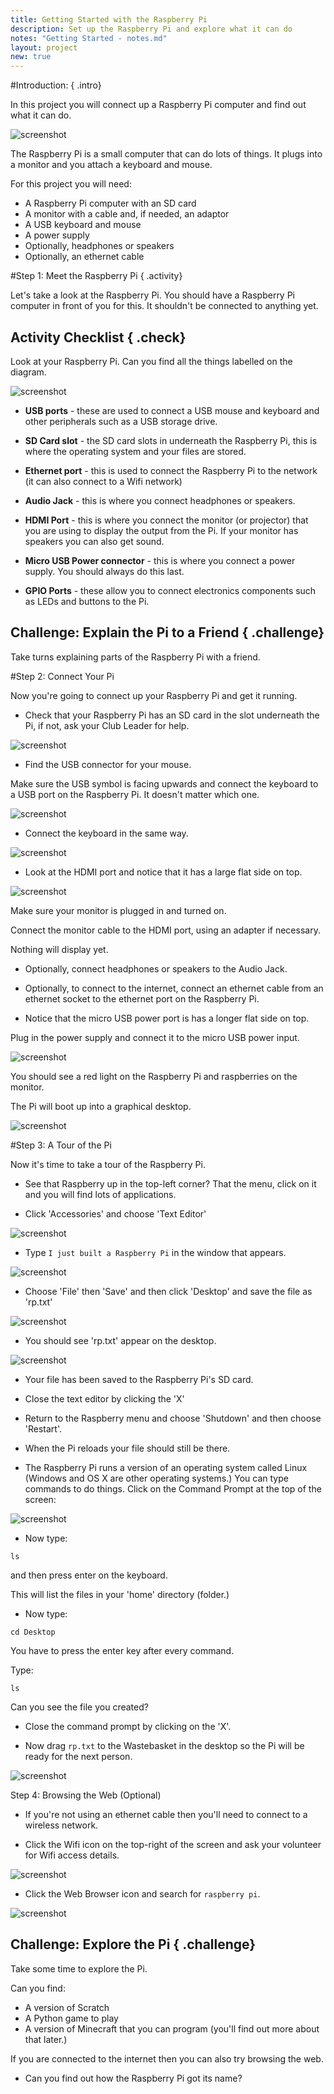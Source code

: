 ```yaml
---
title: Getting Started with the Raspberry Pi
description: Set up the Raspberry Pi and explore what it can do 
notes: "Getting Started - notes.md"
layout: project
new: true
---
```


#Introduction:  { .intro}

In this project you will connect up a Raspberry Pi computer and find out what it can do. 

![screenshot](images/pi-plug-in.gif)

The Raspberry Pi is a small computer that can do lots of things. It plugs into a monitor and you attach a keyboard and mouse. 

For this project you will need:

+ A Raspberry Pi computer with an SD card
+ A monitor with a cable and, if needed, an adaptor
+ A USB keyboard and mouse
+ A power supply
+ Optionally, headphones or speakers
+ Optionally, an ethernet cable


#Step 1: Meet the Raspberry Pi  { .activity}

Let's take a look at the Raspberry Pi. You should have a Raspberry Pi computer in front of you for this. It shouldn't be connected to anything yet. 

## Activity Checklist { .check}

Look at your Raspberry Pi. Can you find all the things labelled on the diagram. 

![screenshot](images/pi-labelled-names.png)
    
+ __USB ports__ - these are used to connect a USB mouse and keyboard and other peripherals such as a USB storage drive. 

+ __SD Card slot__ - the SD card slots in underneath the Raspberry Pi, this is where the operating system and your files are stored. 
    
+ __Ethernet port__ - this is used to connect the Raspberry Pi to the network (it can also connect to a Wifi network)

+ __Audio Jack__ - this is where you connect headphones or speakers.

+ __HDMI Port__ - this is where you connect the monitor (or projector) that you are using to display the output from the Pi. If your monitor has speakers you can also get sound. 

+ __Micro USB Power connector__ - this is where you connect a power supply. You should always do this last. 

+ __GPIO Ports__ - these allow you to connect electronics components such as LEDs and buttons to the Pi.  


## Challenge: Explain the Pi to a Friend { .challenge}

Take turns explaining parts of the Raspberry Pi with a friend. 

#Step 2: Connect Your Pi

Now you're going to connect up your Raspberry Pi and get it running. 

+ Check that your Raspberry Pi has an SD card in the slot underneath the Pi, if not, ask your Club Leader for help. 

![screenshot](images/pi-sd.png)

+ Find the USB connector for your mouse. 

Make sure the USB symbol is facing upwards and connect the keyboard to a USB port on the Raspberry Pi. It doesn't matter which one.

![screenshot](images/pi-mouse.png) 

+ Connect the keyboard in the same way. 

![screenshot](images/pi-keyboard.png) 

+ Look at the HDMI port and notice that it has a large flat side on top.

![screenshot](images/pi-hdmi.png) 

Make sure your monitor is plugged in and turned on. 

Connect the monitor cable to the HDMI port, using an adapter if necessary. 

Nothing will display yet.  

+ Optionally, connect headphones or speakers to the Audio Jack. 

+ Optionally, to connect to the internet, connect an ethernet cable from an ethernet socket to the ethernet port on the Raspberry Pi. 

+ Notice that the micro USB power port is has a longer flat side on top. 

Plug in the power supply and connect it to the micro USB power input. 

![screenshot](images/pi-power.png) 

You should see a red light on the Raspberry Pi and raspberries on the monitor. 

The Pi will boot up into a graphical desktop. 

![screenshot](images/pi-desktop.png) 


#Step 3: A Tour of the Pi

Now it's time to take a tour of the Raspberry Pi. 

+ See that Raspberry up in the top-left corner? That the menu, click on it and you will find lots of applications. 

+ Click 'Accessories' and choose 'Text Editor'

![screenshot](images/pi-accessories.png)  

+ Type `I just built a Raspberry Pi` in the window that appears.

![screenshot](images/pi-text-editor.png)  

+ Choose 'File' then 'Save' and then click 'Desktop' and save the file as 'rp.txt'

![screenshot](images/pi-save.png)  

+ You should see 'rp.txt' appear on the desktop. 

![screenshot](images/pi-saved.png)  

+ Your file has been saved to the Raspberry Pi's SD card. 

+ Close the text editor by clicking the 'X'

+ Return to the Raspberry menu and choose 'Shutdown' and then choose 'Restart'. 

+ When the Pi reloads your file should still be there. 

+ The Raspberry Pi runs a version of an operating system called Linux (Windows and OS X are other operating systems.) You can type commands to do things. Click on the Command Prompt at the top of the screen:

![screenshot](images/pi-command-prompt.png)  

+ Now type: 

```
ls
``` 

and then press enter on the keyboard.

This will list the files in your 'home' directory (folder.)

+ Now type:

```
cd Desktop
```

You have to press the enter key after every command. 

Type: 

```
ls
``` 

Can you see the file you created?

+ Close the command prompt by clicking on the 'X'. 

+ Now drag `rp.txt` to the Wastebasket in the desktop so the Pi will be ready for the next person.  

![screenshot](images/pi-waste.png)

Step 4: Browsing the Web (Optional)

+ If you're not using an ethernet cable then you'll need to connect to a wireless network. 

+ Click the Wifi icon on the top-right of the screen and ask your volunteer for Wifi access details. 

![screenshot](images/pi-wifi.png)

+ Click the Web Browser icon and search for `raspberry pi`.

![screenshot](images/pi-browser.png)

## Challenge: Explore the Pi { .challenge} 

Take some time to explore the Pi. 

Can you find:
+ A version of Scratch
+ A Python game to play 
+ A version of Minecraft that you can program (you'll find out more about that later.)

If you are connected to the internet then you can also try browsing the web. 
+ Can you find out how the Raspberry Pi got its name?




